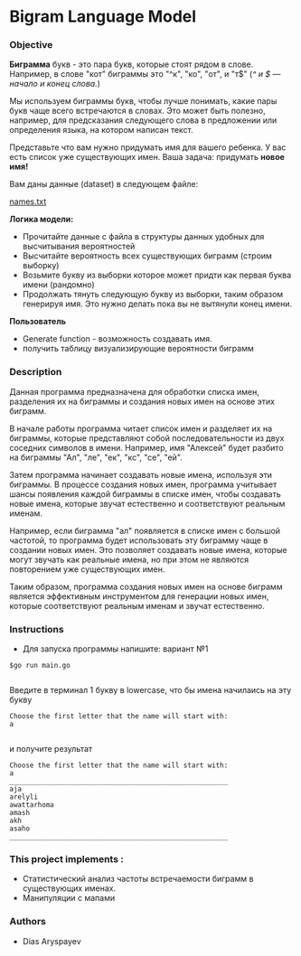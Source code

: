 # Bigram Language Model

### Objective

**Биграмма** букв - это пара букв, которые стоят рядом в слове. Например, в слове "кот" биграммы это "^к", "ко", "от", и "т$" (*^ и $ — начало и конец слова.*)

Мы используем биграммы букв, чтобы лучше понимать, какие пары букв чаще всего встречаются в словах. Это может быть полезно, например, для предсказания следующего слова в предложении или определения языка, на котором написан текст. 

Представьте что вам нужно придумать имя для вашего ребенка. У вас есть список уже существующих имен. Ваша задача: придумать **новое имя!**

Вам даны данные (dataset) в следующем файле:

[names.txt](https://s3-us-west-2.amazonaws.com/secure.notion-static.com/fbbe6c40-a3f2-4a58-a90b-d8004f62fdcc/names.txt)

**Логика модели:**

- Прочитайте данные с файла в структуры данных удобных для высчитывания вероятностей
- Высчитайте вероятность всех существующих биграмм (строим выборку)
- Возьмите букву из выборки которое может придти как первая буква имени (рандомно)
- Продолжать тянуть следующую букву из выборки, таким образом генерируя имя. Это нужно делать пока вы не вытянули конец имени.

**Пользователь**

- Generate function - возможность создавать имя.
- получить таблицу визуализирующие вероятности биграмм


 ### Description
Данная программа предназначена для обработки списка имен, разделения их на биграммы и создания новых имен на основе этих биграмм. 

В начале работы программа читает список имен и разделяет их на биграммы, которые представляют собой последовательности из двух соседних символов в имени. Например, имя "Алексей" будет разбито на биграммы "Ал", "ле", "ек", "кс", "се", "ей". 

Затем программа начинает создавать новые имена, используя эти биграммы. В процессе создания новых имен, программа учитывает шансы появления каждой биграммы в списке имен, чтобы создавать новые имена, которые звучат естественно и соответствуют реальным именам. 

Например, если биграмма "ал" появляется в списке имен с большой частотой, то программа будет использовать эту биграмму чаще в создании новых имен. Это позволяет создавать новые имена, которые могут звучать как реальные имена, но при этом не являются повторением уже существующих имен.

Таким образом, программа создания новых имен на основе биграмм является эффективным инструментом для генерации новых имен, которые соответствуют реальным именам и звучат естественно.


### Instructions
- Для запуска программы напишите: вариант №1
```
$go run main.go
 
```

Введите в терминал 1 букву в lowercase, что бы имена начилаись на эту букву
```
Choose the first letter that the name will start with:
a
 
```
и получите результат 
```
Choose the first letter that the name will start with:
a
______________________________________________________
aja
arelyli
awattarhoma
amash
akh
asaho
______________________________________________________
```


### This project implements :

- Статистический анализ частоты встречаемости биграмм в существующих именах.
- Манипуляции с мапами


###  Authors
 - Dias Aryspayev